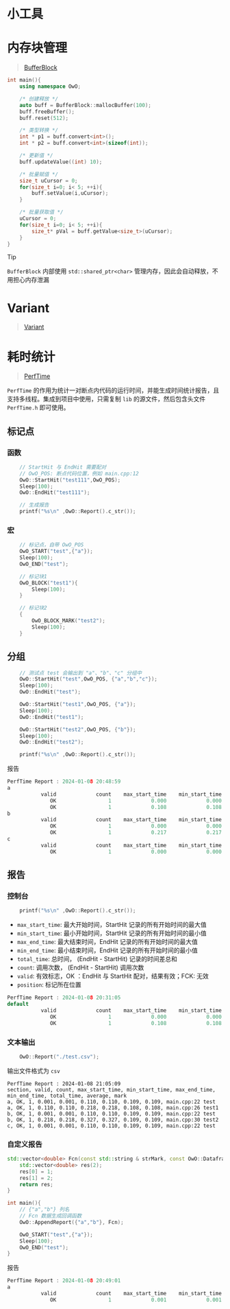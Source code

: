 # 小工具

# 内存块管理

> [BufferBlock](../../code/buffer/BufferBlock.hpp)


```cpp
int main(){
    using namespace OwO;

    /* 创建释放 */
    auto buff = BufferBlock::mallocBuffer(100);
    buff.freeBuffer();
    buff.reset(512);

    /* 类型转换 */
    int * p1 = buff.convert<int>();
    int * p2 = buff.convert<int>(sizeof(int));

    /* 更新值 */
    buff.updateValue((int) 10);

    /* 批量赋值 */
    size_t uCursor = 0;
    for(size_t i=0; i< 5; ++i){
        buff.setValue(i,uCursor);
    }

    /* 批量获取值 */
    uCursor = 0;
    for(size_t i=0; i< 5; ++i){
        size_t* pVal = buff.getValue<size_t>(uCursor);
    }
}
```

>[!tip]
> `BufferBlock` 内部使用 `std::shared_ptr<char>` 管理内存，因此会自动释放，不用担心内存泄漏

# Variant

> [Variant](https://github.com/spite-triangle/variant/tree/main)

# 耗时统计

> [PerfTime](https://github.com/spite-triangle/cpp_notes/tree/master/docs/PerfTime)


`PerfTime` 的作用为统计一对断点内代码的运行时间，并能生成时间统计报告，且支持多线程。集成到项目中使用，只需复制 `lib` 的源文件，然后包含头文件 `PerfTime.h` 即可使用。


## 标记点

### 函数

```cpp
    // StartHit 与 EndHit 需要配对
    // OwO_POS: 断点代码位置，例如 main.cpp:12
    OwO::StartHit("test111",OwO_POS);
    Sleep(100);
    OwO::EndHit("test111");

    // 生成报告
    printf("%s\n" ,OwO::Report().c_str());
```

### 宏

```cpp
    // 标记点，自带 OwO_POS
    OwO_START("test",{"a"});
    Sleep(100);
    OwO_END("test");

    // 标记块1
    OwO_BLOCK("test1"){
        Sleep(100);
    }

    // 标记块2
    {
        OwO_BLOCK_MARK("test2");
        Sleep(100);
    }
```


## 分组

```cpp
    // 测试点 test 会输出到 "a"、"b"、"c" 分组中
    OwO::StartHit("test",OwO_POS, {"a","b","c"});
    Sleep(100);
    OwO::EndHit("test");

    OwO::StartHit("test1",OwO_POS, {"a"});
    Sleep(100);
    OwO::EndHit("test1");

    OwO::StartHit("test2",OwO_POS, {"b"});
    Sleep(100);
    OwO::EndHit("test2");

    printf("%s\n" ,OwO::Report().c_str());
```

报告

```cpp
PerfTime Report : 2024-01-08 20:48:59
a
           valid             count    max_start_time    min_start_time      max_end_time      min_end_time        total_time           average  mark
              OK                 1             0.000             0.000             0.108             0.108             0.108             0.108  main.cpp:22 test
              OK                 1             0.108             0.108             0.217             0.217             0.109             0.109  main.cpp:26 test1
b
           valid             count    max_start_time    min_start_time      max_end_time      min_end_time        total_time           average  mark
              OK                 1             0.000             0.000             0.108             0.108             0.108             0.108  main.cpp:22 test
              OK                 1             0.217             0.217             0.326             0.326             0.109             0.109  main.cpp:30 test2
c
           valid             count    max_start_time    min_start_time      max_end_time      min_end_time        total_time           average  mark
              OK                 1             0.000             0.000             0.108             0.108             0.108             0.108  main.cpp:22 test

```


## 报告

### 控制台

```cpp
    printf("%s\n" ,OwO::Report().c_str());
```

- `max_start_time`: 最大开始时间，StartHit 记录的所有开始时间的最大值
- `min_start_time`: 最小开始时间，StartHit 记录的所有开始时间的最小值
- `max_end_time`: 最大结束时间，EndHit 记录的所有开始时间的最大值
- `min_end_time`: 最小结束时间，EndHit 记录的所有开始时间的最小值
- `total_time`: 总时间， (EndHit - StartHit) 记录的时间差总和
- `count`: 调用次数， (EndHit - StartHit) 调用次数
- `valid`: 有效标志，OK ：EndHit 与 StartHit 配对，结果有效；FCK:  无效
- `position`: 标记所在位置


```cpp
PerfTime Report : 2024-01-08 20:31:05
default
           valid             count    max_start_time    min_start_time      max_end_time      min_end_time        total_time           average  mark
              OK                 1             0.000             0.000             0.108             0.108             0.108             0.108  main.cpp:12 test111
              OK                 1             0.108             0.108             0.215             0.215             0.107             0.107  main.cpp:15 test1
```

### 文本输出

```cpp
    OwO::Report("./test.csv");
```

输出文件格式为 `csv` 

```csv
PerfTime Report : 2024-01-08 21:05:09
section, valid, count, max_start_time, min_start_time, max_end_time, min_end_time, total_time, average, mark
a, OK, 1, 0.001, 0.001, 0.110, 0.110, 0.109, 0.109, main.cpp:22 test
a, OK, 1, 0.110, 0.110, 0.218, 0.218, 0.108, 0.108, main.cpp:26 test1
b, OK, 1, 0.001, 0.001, 0.110, 0.110, 0.109, 0.109, main.cpp:22 test
b, OK, 1, 0.218, 0.218, 0.327, 0.327, 0.109, 0.109, main.cpp:30 test2
c, OK, 1, 0.001, 0.001, 0.110, 0.110, 0.109, 0.109, main.cpp:22 test
```


### 自定义报告

```cpp
std::vector<double> Fcn(const std::string & strMark, const OwO::Dataframe & dataFrame){
    std::vector<double> res(2);
    res[0] = 1;
    res[1] = 2;
    return res;
}

int main(){
    // {"a","b"} 列名
    // Fcn 数据生成回调函数
    OwO::AppendReport({"a","b"}, Fcn);

    OwO_START("test",{"a"});
    Sleep(100);
    OwO_END("test");
}
```

报告

```cpp
PerfTime Report : 2024-01-08 20:49:01
a
           valid             count    max_start_time    min_start_time      max_end_time      min_end_time        total_time           average                 a                 b  mark
              OK                 1             0.001             0.001             0.110             0.110             0.109             0.109             1.000             2.000  main.cpp:101 test
```






